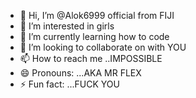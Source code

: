 - 👋 Hi, I’m @Alok6999 official from FIJI
- 👀 I’m interested in girls
- 🌱 I’m currently learning how to code 
- 💞️ I’m looking to collaborate on with YOU
- 📫 How to reach me ..IMPOSSIBLE
- 😄 Pronouns: ...AKA MR FLEX
- ⚡ Fun fact: ...FUCK YOU

<!---
Alok6999/Alok6999 is a ✨ special ✨ repository because its `README.md` (this file) appears on your GitHub profile.
You can click the Preview link to take a look at your changes.
--->
